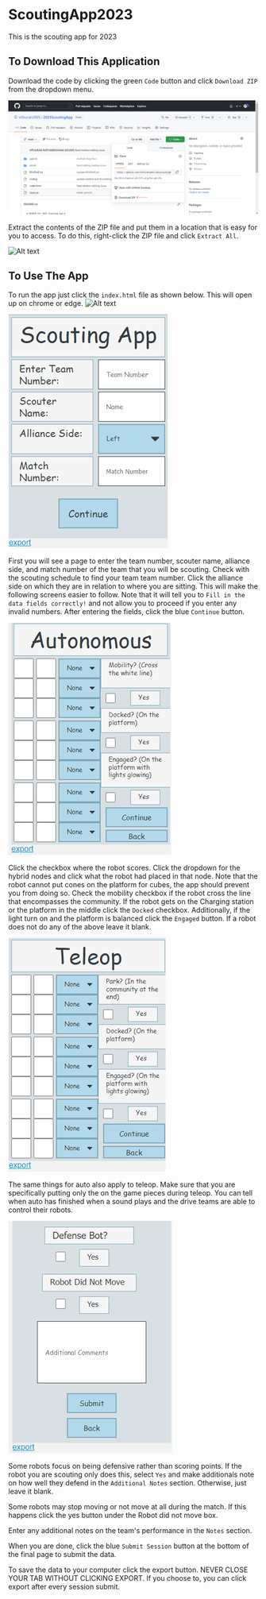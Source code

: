 # ScoutingApp2023

This is  the scouting app for 2023

## To Download This Application

Download the code by clicking the green `Code` button and click `Download ZIP` from the dropdown menu.

![Alt text](assets/Download_zip.png?raw=true "Zip download")

Extract the contents of the ZIP file and put them in a location that is easy for you to access. To do this, right-click the ZIP file and click `Extract All`.

![Alt text](assets/ExtractFolder.gif?raw=true "Zip extraction")


## To Use The App

To run the app just click the `index.html` file as shown below. This will open up on chrome or edge.
![Alt text](assets/index.gif?raw=true "Zip extraction")

![Alt text](assets/scoutingAppHomePage.png?raw=true "Home Page")

First you will see a page to enter the team number, scouter name, alliance side, and match number of the team that you will be scouting. Check with the scouting schedule to find your team team number. Click the alliance side on which they are in relation to where you are sitting. This will make the following screens easier to follow. Note that it will tell you to `Fill in the data fields correctly!` and not allow you to proceed if you enter any invalid numbers. After entering the fields, click the blue `Continue` button.

![Alt text](assets/scoutingAppAuto.png?raw=true "Auto")

Click the checkbox where the robot scores. Click the dropdown for the hybrid nodes and click what the robot had placed in that node. Note that the robot cannot put cones on the platform for cubes, the app should prevent you from doing so. Check the mobility checkbox if the robot cross the line that encompasses the community. If the robot gets on the Charging station or the platform in the middle click the `Docked` checkbox. Additionally, if the light turn on and the platform is balanced click the `Engaged` button. If a robot does not do any of the above leave it blank.

![Alt text](assets/scoutingAppTeleop.png?raw=true "Teleop")

The same things for auto also apply to teleop. Make sure that you are specifically putting only the on the game pieces during teleop. You can tell when auto has finished when a sound plays and the drive teams are able to control their robots.

![Alt text](assets/finalPage.png?raw=true "Final")

Some robots focus on being defensive rather than scoring points. If the robot you are scouting only does this, select `Yes` and make additionals note on how well they defend in the `Additional Notes` section. Otherwise, just leave it blank.

Some robots may stop moving or not move at all during the match. If this happens click the yes button under the Robot did not move box.

Enter any additional notes on the team's performance in the `Notes` section.

When you are done, click the blue `Submit Session` button at the bottom of the final page to submit the data. 

To save the data to your computer click the export button. NEVER CLOSE YOUR TAB WITHOUT CLICKING EXPORT. If you choose to, you can click export after every session submit.